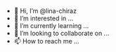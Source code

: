 - 👋 Hi, I’m @lina-chiraz
- 👀 I’m interested in ...
- 🌱 I’m currently learning ...
- 💞️ I’m looking to collaborate on ...
- 📫 How to reach me ...

<!---
lina-chiraz/lina-chiraz is a ✨ special ✨ repository because its `README.md` (this file) appears on your GitHub profile.
You can click the Preview link to take a look at your changes.
--->
